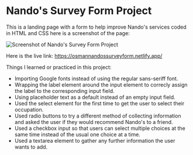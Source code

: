 # Nando's Survey Form Project

This is a landing page with a form to help improve Nando's services coded in HTML and CSS here is a screenshot of the page:

![Screenshot of Nando's Survey Form Project](./LandingPage.png)


Here is the live link: https://osmannandossurveyform.netlify.app/


Things I learned or practiced in this project:

- Importing Google fonts instead of using the regular sans-seriff font.
- Wrapping the label element around the input element to correcly assign the label to the corresponding input field.
- Using placeholder text as a default instead of an empty input field.
- Used the select element for the first time to get the user to select their occupation.
- Used radio buttons to try a different method of collecting information and asked the user if they would recommend Nando's to a friend.
- Used a checkbox input so that users can select multiple choices at the same time instead of the usual one choice at a time. 
- Used a textarea element to gather any further information the user wants to add.
